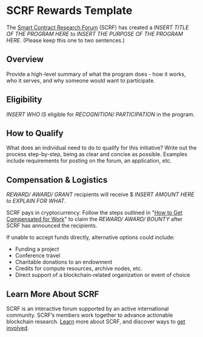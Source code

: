 # SCRF Rewards Template

The [Smart Contract Research Forum](https://www.smartcontractresearch.org/) (SCRF) has created a _INSERT TITLE OF THE PROGRAM HERE_ to _INSERT THE PURPOSE OF THE PROGRAM HERE_. (Please keep this one to two sentences.)

## Overview

Provide a high-level summary of what the program does - how it works, who it serves, and why someone would want to participate.

## Eligibility

_INSERT WHO IS_ eligible for _RECOGNITION/ PARTICIPATION_ in the program.

## How to Qualify

What does an individual need to do to qualify for this initiative? Write out the process step-by-step, being as clear and concise as possible. Examples include requirements for posting on the forum, an application, etc.

## Compensation & Logistics

_REWARD/ AWARD/ GRANT_ recipients will receive $ _INSERT AMOUNT HERE to EXPLAIN FOR WHAT_.

SCRF pays in cryptocurrency. Follow the steps outlined in "[How to Get Compensated for Work](https://github.com/smartcontractresearchforum/docs/blob/main/en/content_how_to_get_compensated_for_work.md)" to claim the _REWARD/ AWARD/ BOUNTY_ after SCRF has announced the recipients.

If unable to accept funds directly, alternative options could include:

* Funding a project
* Conference travel
* Charitable donations to an endowment
* Credits for compute resources, archive nodes, etc.
* Direct support of a  blockchain-related organization or event of choice

## Learn More About SCRF

SCRF is an interactive forum supported by an active international community. SCRF’s members work together to advance actionable blockchain research. [Learn](https://github.com/smartcontractresearchforum/docs) more about SCRF, and discover ways to [get involved](https://github.com/smartcontractresearchforum/docs/blob/main/en/content_connecting_with_scrf.md).
